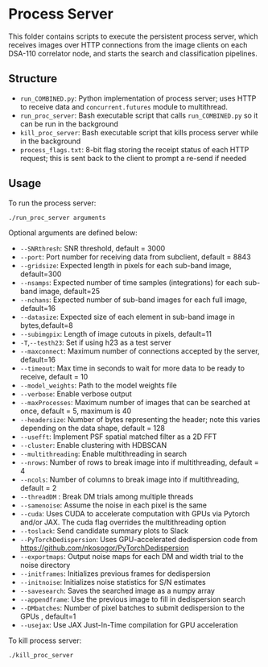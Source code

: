 # Process Server

This folder contains scripts to execute the persistent process server, which receives images over HTTP connections from the image clients on each DSA-110 correlator node, and starts the search and classification pipelines.

## Structure

- `run_COMBINED.py`: Python implementation of process server; uses HTTP to receive data and `concurrent.futures` module to multithread.
- `run_proc_server`: Bash executable script that calls `run_COMBINED.py` so it can be run in the background
- `kill_proc_server`: Bash executable script that kills process server while in the background
- `process_flags.txt`: 8-bit flag storing the receipt status of each HTTP request; this is sent back to the client to prompt a re-send if needed

## Usage

To run the process server:

```bash
./run_proc_server arguments
```

Optional arguments are defined below:

- `--SNRthresh`: SNR threshold, default = 3000
- `--port`: Port number for receiving data from subclient, default = 8843
- `--gridsize`: Expected length in pixels for each sub-band image, default=300
- `--nsamps`: Expected number of time samples (integrations) for each sub-band image, default=25
- `--nchans`: Expected number of sub-band images for each full image, default=16
- `--datasize`: Expected size of each element in sub-band image in bytes,default=8
- `--subimgpix`: Length of image cutouts in pixels, default=11
- `-T`,`--testh23`: Set if using h23 as a test server
- `--maxconnect`: Maximum number of connections accepted by the server, default=16
- `--timeout`: Max time in seconds to wait for more data to be ready to receive, default = 10
- `--model_weights`: Path to the model weights file
- `--verbose`: Enable verbose output
- `--maxProcesses`: Maximum number of images that can be searched at once, default = 5, maximum is 40
- `--headersize`: Number of bytes representing the header; note this varies depending on the data shape, default = 128
- `--usefft`: Implement PSF spatial matched filter as a 2D FFT
- `--cluster`: Enable clustering with HDBSCAN
- `--multithreading`: Enable multithreading in search
- `--nrows`: Number of rows to break image into if multithreading, default = 4 
- `--ncols`: Number of columns to break image into if multithreading, default = 2 
- `--threadDM` : Break DM trials among multiple threads
- `--samenoise`: Assume the noise in each pixel is the same 
- `--cuda`: Uses CUDA to accelerate computation with GPUs via Pytorch and/or JAX. The cuda flag overrides the multithreading option
- `--toslack`: Send candidate summary plots to Slack
- `--PyTorchDedispersion`: Uses GPU-accelerated dedispersion code from https://github.com/nkosogor/PyTorchDedispersion
- `--exportmaps`: Output noise maps for each DM and width trial to the noise directory
- `--initframes`: Initializes previous frames for dedispersion
- `--initnoise`: Initializes noise statistics for S/N estimates
- `--savesearch`: Saves the searched image as a numpy array
- `--appendframe`: Use the previous image to fill in dedispersion search
- `--DMbatches`: Number of pixel batches to submit dedispersion to the GPUs , default=1
- `--usejax`: Use JAX Just-In-Time compilation for GPU acceleration


To kill process server:

```bash
./kill_proc_server
```


